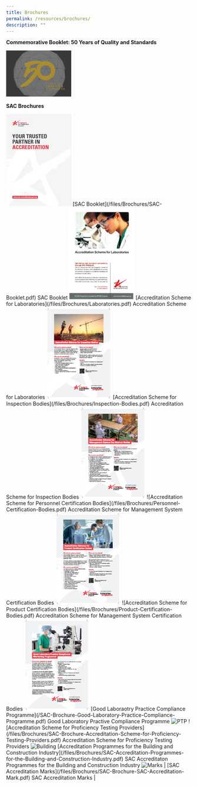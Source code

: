```yaml
---
title: Brochures
permalink: /resources/brochures/
description: ""
---
```

**Commemorative Booklet: 50 Years of Quality and Standards**

<img style="width:177px" alt="Comm-Book" src="/images/brochures/Comm-Book-2016.png"> 



**SAC Brochures**



<img style="width:177px" alt="SAC Booklet" src="/images/brochures/SAC-Booklet.jpg"> 
[SAC Booklet](/files/Brochures/SAC-Booklet.pdf) 
SAC Booklet


<img style="width:177px" alt="LA" src="/images/brochures/SAC-Brochures-LA.jpg"> 
[Accreditation Scheme for Laboratories](/files/Brochures/Laboratories.pdf)
Accreditation Scheme for Laboratories  


<img style="width:177px" alt="Inspection Bodies" src="/images/brochures/Inspection.jpg"> 
[Accreditation Scheme for Inspection Bodies](/files/Brochures/Inspection-Bodies.pdf)
Accreditation Scheme for Inspection Bodies  



<img style="width:177px" alt="Personnel" src="/images/brochures/Certification.jpg"> 
![Accreditation Scheme for Personnel Certification Bodies](/files/Brochures/Personnel-Certification-Bodies.pdf)
Accreditation Scheme for Management System Certification Bodies 


<img style="width:177px" alt="Product" src="/images/brochures/Product.jpg"> 
![Accreditation Scheme for Product Certification Bodies](/files/Brochures/Product-Certification-Bodies.pdf)
Accreditation Scheme for Management System Certification Bodies 



<img style="width:177px" alt="GLP" src="/images/brochures/GLP.jpg"> 
[Good Laboraotry Practice Compliance Programme](/SAC-Brochure-Good-Laboratory-Practice-Compliance-Programme.pdf)
Good Laboratory Practive Compliance Programme 



<img style="width:177px" alt="PTP" src="/images/press-release/photos/images/brochures/SAC-Brochures-PTP.jpg"> 
 ![Accreditation Scheme for Proficiency Testing Providers](/files/Brochures/SAC-Brochure-Accreditation-Scheme-for-Proficiency-Testing-Providers.pdf)
Accreditation Scheme for Proficiency Testing Providers  

<img style="width:177px" alt="Building" src="/images/press-release/photos/images/brochures/SAC-Brochures-Building_Construction.PNG">
[Accreditation Programmes for the Building and Construction Industry](/files/Brochures/SAC-Accreditation-Programmes-for-the-Building-and-Construction-Industry.pdf)
SAC Accreditaton Programmes for the Building and Construction Industry   


<img style="width:177px" alt="Marks" src="/images/brochures/SAC-Brochures-SAC-Accreditation-Marks.jpg">
| [SAC Accreditation Marks](/files/Brochures/SAC-Brochure-SAC-Accreditation-Mark.pdf)
SAC Accreditation Marks
|